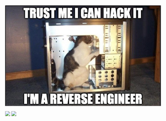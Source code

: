 ![reverse](https://github.com/CaptainSlider/CaptainSlider/blob/main/6tkm_2r_gulckeqjxzls8ah3g-w%20(1).jpeg?raw=true)

![](https://img.shields.io/badge/Windows-0078D6?style=for-the-badge&logo=windows&logoColor=white) ![](https://img.shields.io/badge/c++-%2300599C.svg?style=for-the-badge&logo=c%2B%2B&logoColor=white)
